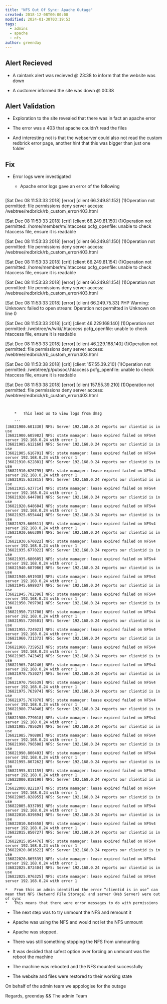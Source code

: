 ```yaml
---
title: "NFS Out Of Sync: Apache Outage"
created: 2018-12-08T00:00:00
modified: 2024-01-30T03:19:53
tags:
  - admins
  - apache
  - nfs
author: greenday
---
```


Alert Recieved
--------------

* A raintank alert was recieved @ 23:38 to inform that the website was down

* A customer informed the site was down @ 00:38

Alert Validation
----------------

* Exploration to the site revealed that there was in fact an apache error

* The error was a 403 that apache couldn’t read the files

* And interesting not is that the webserver could also not read the custom redbrick error page, another hint that this was bigger than just one folder

Fix
---

* Error logs were investigated

    * Apache error logs gave an error of the following

    ```

[Sat Dec 08 11:53:33 2018] [error] [client 66.249.81.152] (1)Operation not permitted: file permissions deny server access: /webtree/redbrick/rb_custom_error/403.html

[Sat Dec 08 11:53:33 2018] [crit] [client 66.249.81.150] (1)Operation not permitted: /home/member/m/.htaccess pcfg_openfile: unable to check htaccess file, ensure it is readable

[Sat Dec 08 11:53:33 2018] [error] [client 66.249.81.150] (1)Operation not permitted: file permissions deny server access: /webtree/redbrick/rb_custom_error/403.html

[Sat Dec 08 11:53:33 2018] [crit] [client 66.249.81.154] (1)Operation not permitted: /home/member/m/.htaccess pcfg_openfile: unable to check htaccess file, ensure it is readable

[Sat Dec 08 11:53:33 2018] [error] [client 66.249.81.154] (1)Operation not permitted: file permissions deny server access: /webtree/redbrick/rb_custom_error/403.html

[Sat Dec 08 11:53:33 2018] [error] [client 66.249.75.33] PHP Warning:  Unknown: failed to open stream: Operation not permitted in Unknown on line 0

[Sat Dec 08 11:53:33 2018] [crit] [client 46.229.168.140] (1)Operation not permitted: /webtree/w/wiki/.htaccess pcfg_openfile: unable to check htaccess file, ensure it is readable

[Sat Dec 08 11:53:33 2018] [error] [client 46.229.168.140] (1)Operation not permitted: file permissions deny server access: /webtree/redbrick/rb_custom_error/403.html

[Sat Dec 08 11:53:38 2018] [crit] [client 157.55.39.210] (1)Operation not permitted: /webtree/p/pubsoc/.htaccess pcfg_openfile: unable to check htaccess file, ensure it is readable

[Sat Dec 08 11:53:38 2018] [error] [client 157.55.39.210] (1)Operation not permitted: file permissions deny server access: /webtree/redbrick/rb_custom_error/403.html

```

    
    *   This lead us to view logs from dmsg
    
    ```
[36821900.601330] NFS: Server 192.168.0.24 reports our clientid is in use
[36821900.605982] NFS: state manager: lease expired failed on NFSv4 server 192.168.0.24 with error 1
[36821905.612160] NFS: Server 192.168.0.24 reports our clientid is in use
[36821905.616701] NFS: state manager: lease expired failed on NFSv4 server 192.168.0.24 with error 1
[36821910.622881] NFS: Server 192.168.0.24 reports our clientid is in use
[36821910.626795] NFS: state manager: lease expired failed on NFSv4 server 192.168.0.24 with error 1
[36821915.633815] NFS: Server 192.168.0.24 reports our clientid is in use
[36821915.637714] NFS: state manager: lease expired failed on NFSv4 server 192.168.0.24 with error 1
[36821920.644780] NFS: Server 192.168.0.24 reports our clientid is in use
[36821920.648684] NFS: state manager: lease expired failed on NFSv4 server 192.168.0.24 with error 1
[36821925.655444] NFS: Server 192.168.0.24 reports our clientid is in use
[36821925.660511] NFS: state manager: lease expired failed on NFSv4 server 192.168.0.24 with error 1
[36821930.666309] NFS: Server 192.168.0.24 reports our clientid is in use
[36821930.670822] NFS: state manager: lease expired failed on NFSv4 server 192.168.0.24 with error 1
[36821935.677022] NFS: Server 192.168.0.24 reports our clientid is in use
[36821935.680605] NFS: state manager: lease expired failed on NFSv4 server 192.168.0.24 with error 1
[36821940.687986] NFS: Server 192.168.0.24 reports our clientid is in use
[36821940.691938] NFS: state manager: lease expired failed on NFSv4 server 192.168.0.24 with error 1
[36821945.698937] NFS: Server 192.168.0.24 reports our clientid is in use
[36821945.702396] NFS: state manager: lease expired failed on NFSv4 server 192.168.0.24 with error 1
[36821950.709790] NFS: Server 192.168.0.24 reports our clientid is in use
[36821950.713700] NFS: state manager: lease expired failed on NFSv4 server 192.168.0.24 with error 1
[36821955.720501] NFS: Server 192.168.0.24 reports our clientid is in use
[36821955.724923] NFS: state manager: lease expired failed on NFSv4 server 192.168.0.24 with error 1
[36821960.731372] NFS: Server 192.168.0.24 reports our clientid is in use
[36821960.735952] NFS: state manager: lease expired failed on NFSv4 server 192.168.0.24 with error 1
[36821965.742345] NFS: Server 192.168.0.24 reports our clientid is in use
[36821965.746246] NFS: state manager: lease expired failed on NFSv4 server 192.168.0.24 with error 1
[36821970.753027] NFS: Server 192.168.0.24 reports our clientid is in use
[36821970.756539] NFS: state manager: lease expired failed on NFSv4 server 192.168.0.24 with error 1
[36821975.763974] NFS: Server 192.168.0.24 reports our clientid is in use
[36821975.767870] NFS: state manager: lease expired failed on NFSv4 server 192.168.0.24 with error 1
[36821980.774846] NFS: Server 192.168.0.24 reports our clientid is in use
[36821980.779018] NFS: state manager: lease expired failed on NFSv4 server 192.168.0.24 with error 1
[36821985.785629] NFS: Server 192.168.0.24 reports our clientid is in use
[36821985.790880] NFS: state manager: lease expired failed on NFSv4 server 192.168.0.24 with error 1
[36821990.796508] NFS: Server 192.168.0.24 reports our clientid is in use
[36821990.800403] NFS: state manager: lease expired failed on NFSv4 server 192.168.0.24 with error 1
[36821995.807262] NFS: Server 192.168.0.24 reports our clientid is in use
[36821995.811159] NFS: state manager: lease expired failed on NFSv4 server 192.168.0.24 with error 1
[36822000.818190] NFS: Server 192.168.0.24 reports our clientid is in use
[36822000.822107] NFS: state manager: lease expired failed on NFSv4 server 192.168.0.24 with error 1
[36822005.828955] NFS: Server 192.168.0.24 reports our clientid is in use
[36822005.833709] NFS: state manager: lease expired failed on NFSv4 server 192.168.0.24 with error 1
[36822010.839894] NFS: Server 192.168.0.24 reports our clientid is in use
[36822010.845658] NFS: state manager: lease expired failed on NFSv4 server 192.168.0.24 with error 1
[36822015.850727] NFS: Server 192.168.0.24 reports our clientid is in use
[36822015.854476] NFS: state manager: lease expired failed on NFSv4 server 192.168.0.24 with error 1
[36822020.861622] NFS: Server 192.168.0.24 reports our clientid is in use
[36822020.865539] NFS: state manager: lease expired failed on NFSv4 server 192.168.0.24 with error 1
[36822025.872404] NFS: Server 192.168.0.24 reports our clientid is in use
[36822025.876325] NFS: state manager: lease expired failed on NFSv4 server 192.168.0.24 with error 1

```

    *   From this an admin identified the error “clientid is in use” can mean that NFS (Netword File Storage) and server (Web Server) were out of sync
    *   This means that there were error messages to do with permissions

* The next step was to try unmount the NFS and remount it

* Apache was using the NFS and would not let the NFS unmount

* Apache was stopped.

* There was still something stopping the NFS from unmounting

* It was decided that safest option over forcing an unmount was the reboot the machine

* The machine was rebooted and the NFS mounted successfully

* The website and files were restored to their working state

On behalf of the admin team we appologise for the outage

Regards, greenday && The admin Team

